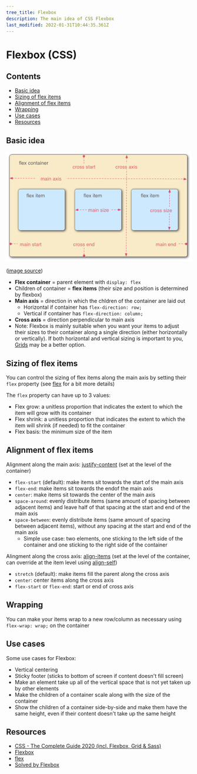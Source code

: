 ```yaml
---
tree_title: Flexbox
description: The main idea of CSS Flexbox
last_modified: 2022-01-31T10:44:35.361Z
---
```


# Flexbox (CSS)

## Contents

-   [Basic idea](#basic-idea)
-   [Sizing of flex items](#sizing-of-flex-items)
-   [Alignment of flex items](#alignment-of-flex-items)
-   [Wrapping](#wrapping)
-   [Use cases](#use-cases)
-   [Resources](#resources)

## Basic idea

![Flex model](./_img/Flexbox/flex-model.png)

([image source](https://developer.mozilla.org/en-US/docs/Learn/CSS/CSS_layout/Flexbox))

-   **Flex container** = parent element with `display: flex`
-   Children of container = **flex items** (their size and position is determined by flexbox)
-   **Main axis**  = direction in which the chldren of the container are laid out
    -   Horizontal if container has `flex-direction: row;`
    -   Vertical if container has `flex-direction: column;`
-   **Cross axis** = direction perpendicular to main axis
-   Note: Flexbox is mainly suitable when you want your items to adjust their sizes to their container along a single direction (either horizontally or vertically). If both horizontal and vertical sizing is important to you, [Grids](./Grids.md) may be a better option.

## Sizing of flex items

You can control the sizing of flex items along the main axis by setting their `flex` property (see [flex](https://developer.mozilla.org/en-US/docs/Web/CSS/flex) for a bit more details)

The `flex` property can have up to 3 values:

-   Flex grow: a unitless proportion that indicates the extent to which the item will grow with its container
-   Flex shrink: a unitless proportion that indicates the extent to which the item will shrink (if needed) to fit the container
-   Flex basis: the minimum size of the item

## Alignment of flex items

Alignment along the main axis: [justify-content](https://developer.mozilla.org/en-US/docs/Web/CSS/justify-content) (set at the level of the container)

-   `flex-start` (default): make items sit towards the start of the main axis
-   `flex-end`: make items sit towards the endof the main axis
-   `center`: make items sit towards the center of the main axis
-   `space-around`: evenly distribute items (same amount of spacing between adjacent items) and leave half of that spacing at the start and end of the main axis
-   `space-between`: evenly distribute items (same amount of spacing between adjacent items), without any spacing at the start and end of the main axis
    -   Simple use case: two elements, one sticking to the left side of the container and one sticking to the right side of the container

Alingment along the cross axis: [align-items](https://developer.mozilla.org/en-US/docs/Web/CSS/align-items) (set at the level of the container, can override at the item level using [align-self](https://developer.mozilla.org/en-US/docs/Web/CSS/align-self))

-   `stretch` (default): make items fill the parent along the cross axis
-   `center`: center items along the cross axis
-   `flex-start` or `flex-end`: start or end of cross axis

## Wrapping

You can make your items wrap to a new row/column as necessary using `flex-wrap: wrap;` on the container

## Use cases

Some use cases for Flexbox:

-   Vertical centering
-   Sticky footer (sticks to bottom of screen if content doesn't fill screen)
-   Make an element take up all of the vertical space that is not yet taken up by other elements
-   Make the children of a container scale along with the size of the container
-   Show the children of a container side-by-side and make them have the same height, even if their content doesn't take up the same height

## Resources

-   [CSS - The Complete Guide 2020 (incl. Flexbox, Grid & Sass)](https://www.udemy.com/course/css-the-complete-guide-incl-flexbox-grid-sass/)
-   [Flexbox](https://developer.mozilla.org/en-US/docs/Learn/CSS/CSS_layout/Flexbox)
-   [flex](https://developer.mozilla.org/en-US/docs/Web/CSS/flex)
-   [Solved by Flexbox](https://philipwalton.github.io/solved-by-flexbox/)
